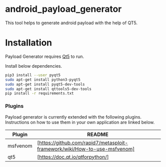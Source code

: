 # android_payload_generator

This tool helps to generate android payload with the help of QT5.

# Installation

Payload Generator requires [Qt5](https://doc.qt.io/qtforpython/) to run.

Install below dependencies.

```sh
pip3 install --user pyqt5  
sudo apt-get install python3-pyqt5  
sudo apt-get install pyqt5-dev-tools
sudo apt-get install qttools5-dev-tools
pip install -r requirements.txt
```

### Plugins

Payload generator is currently extended with the following plugins. Instructions on how to use them in your own application are linked below.

| Plugin | README |
| ------ | ------ |
| msfvenom | [https://github.com/rapid7/metasploit-framework/wiki/How-to-use-msfvenom]|
| qt5 | [https://doc.qt.io/qtforpython/]|
